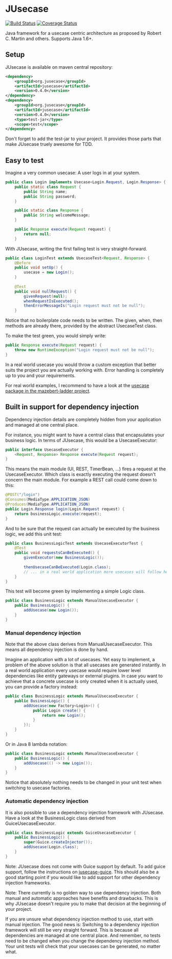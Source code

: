# JUsecase
[![Build Status](https://travis-ci.org/casid/jusecase.svg?branch=master)](https://travis-ci.org/casid/jusecase)
[![Coverage Status](https://coveralls.io/repos/github/casid/jusecase/badge.svg?branch=master)](https://coveralls.io/github/casid/jusecase?branch=master)

Java framework for a usecase centric architecture as proposed by Robert C. Martin and others. Supports Java 1.6+.

## Setup
JUsecase is available on maven central repository:
```xml
<dependency>
    <groupId>org.jusecase</groupId>
    <artifactId>jusecase</artifactId>
    <version>0.4.0</version>
</dependency>
<dependency>
    <groupId>org.jusecase</groupId>
    <artifactId>jusecase</artifactId>
    <version>0.4.0</version>
    <type>test-jar</type>
    <scope>test</scope>
</dependency>
```

Don't forget to add the test-jar to your project. It provides those parts that make JUsecase truely awesome for TDD.

## Easy to test
Imagine a very common usecase: A user logs in at your system.
```java
public class Login implements Usecase<Login.Request, Login.Response> {
    public static class Request {
        public String name;
        public String password;
    }

    public static class Response {
        public String welcomeMessage;
    }

    public Response execute(Request request) {
        return null;
    }
```

With JUsecase, writing the first failing test is very straight-forward.

```java
public class LoginTest extends UsecaseTest<Request, Response> {
    @Before
    public void setUp() {
        usecase = new Login();
    }
    
    @Test
    public void nullRequest() {
        givenRequest(null);
        whenRequestIsExecuted();
        thenErrorMessageIs("Login request must not be null");
    }
```

Notice that no boilerplate code needs to be written. The given, when, then methods are already there, provided by the abstract UsecaseTest class.

To make the test green, you would simply write:

```java
public Response execute(Request request) {
    throw new RuntimeException("Login request must not be null");
}
```

In a real world usecase you would throw a custom exception that better suits the project you are actually working with. Error handling is completely up to you and your requirements.

For real world examples, I recommend to have a look at the [usecase package in the mazebert-ladder project](https://github.com/casid/mazebert-ladder/tree/master/src/main/java/com/mazebert/usecases).

## Built in support for dependency injection
Dependency injection details are completely hidden from your application and managed at one central place.

For instance, you might want to have a central class that encapsulates your business logic. In terms of JUsecase, this would be a UsecaseExecutor:

```java
public interface UsecaseExecutor {
    <Request, Response> Response execute(Request request);
}
```

This means the main module (UI, REST, TimerBean, ...) fires a request at the UsecaseExecutor. Which class is exactly executing the request doesn't concern the main module. For example a REST call could come down to this:

```java
@POST("/login")
@Consumes(MediaType.APPLICATION_JSON)
@Produces(MediaType.APPLICATION_JSON)
public Login.Response login(Login.Request request) {
    return businessLogic.execute(request);
}
```

And to be sure that the request can actually be executed by the business logic, we add this unit test:

```java
public class BusinessLogicTest extends UsecaseExecutorTest {
    @Test
    public void requestsCanBeExecuted() {
        givenExecutor(new BusinessLogic());
        
        thenUsecaseCanBeExecuted(Login.class);
        // ... in a real world application more usecases will follow here.
    }
}
```

This test will become green by implementing a simple Logic class.

```java
public class BusinessLogic extends ManualUsecaseExecutor {
    public BusinessLogic() {
        addUsecase(new Login());
    }
}
```

### Manual dependency injection
Note that the above class derives from ManualUsecaseExecutor. This means all dependency injection is done by hand.

Imagine an application with a lot of usecases. Yet easy to implement, a problem of the above solution is that all usecases are generated instantly. In a real world application every usecase would require lower level dependencies like entity gateways or external plugins. In case you want to achieve that a concrete usecase is only created when it is actually used, you can provide a factory instead:

```java
public class BusinessLogic extends ManualUsecaseExecutor {
    public BusinessLogic() {
        addUsecase(new Factory<Login>() {
            public Login create() {
                return new Login();
            }
        });
    }
}
```

Or in Java 8 lambda notation:
```java
public class BusinessLogic extends ManualUsecaseExecutor {
    public BusinessLogic() {
        addUsecase(() -> new Login());
    }
}
```

Notice that absolutely nothing needs to be changed in your unit test when switching to usecase factories.

### Automatic dependency injection
It is also possible to use a dependency injection framework with JUsecase. Have a look at the BusinessLogic class derived from GuiceUsecaseExecutor.

```java
public class BusinessLogic extends GuiceUsecaseExecutor {
    public BusinessLogic() {
        super(Guice.createInjector());
        addUsecase(Login.class);
    }
}
```

Note: JUsecase does not come with Guice support by default. To add guice support, follow the instructions on [jusecase-guice](https://github.com/casid/jusecase-guice). This should also be a good starting point if you would like to add support for other dependency injection frameworks.

Note: There currently is no golden way to use dependency injection. Both manual and automatic approaches have benefits and drawbacks. This is why JUsecase doesn't require you to make that decision at the beginning of your project.

If you are unsure what dependency injection method to use, start with manual injection. The good news is: Switching to a dependency injection framework will still be very straight forward. This is because all dependencies are managed at one central place. And remember, no tests need to be changed when you change the dependency injection method. Your unit tests will check that your usecases can be generated, no matter what.
